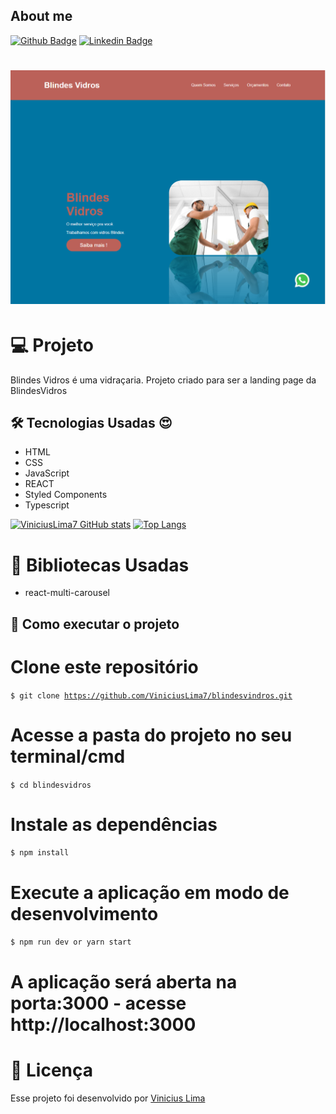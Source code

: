 ## About me

[![Github Badge](https://img.shields.io/badge/-Github-000?style=flat-square&logo=Github&logoColor=white&link=https://github.com/ViniciusLima7)](https://github.com/ViniciusLima7)
[![Linkedin Badge](https://img.shields.io/badge/-LinkedIn-blue?style=flat-square&logo=Linkedin&logoColor=white&link=https://www.linkedin.com/in/marcos-vinicius-lima/)](https://www.linkedin.com/in/marcos-vinicius-lima/)

<h1 align="center">
    <img alt="BLINDESVIDROS" title="Projeto" src="https://github.com/ViniciusLima7/blindesvindros/blob/develop/src/assets/capa.png" />
</h1>

# 💻 Projeto

Blindes Vidros é uma vidraçaria.
Projeto criado para ser a landing page da BlindesVidros

## 🛠 Tecnologias Usadas :heart_eyes:

- HTML
- CSS
- JavaScript
- REACT
- Styled Components
- Typescript

[![ViniciusLima7 GitHub stats](https://github-readme-stats.vercel.app/api?username=ViniciusLima7)](https://github.com/ViniciusLima7/github-readme-stats)
[![Top Langs](https://github-readme-stats.vercel.app/api/top-langs/?username=ViniciusLima7)](https://github.com/ViniciusLima7/github-readme-stats)

# 🚀 Bibliotecas Usadas

- react-multi-carousel

## 🧭 Como executar o projeto

# Clone este repositório

<code>$ git clone https://github.com/ViniciusLima7/blindesvindros.git</code>

# Acesse a pasta do projeto no seu terminal/cmd

<code>$ cd blindesvidros</code>

# Instale as dependências

<code>$ npm install</code>

# Execute a aplicação em modo de desenvolvimento

<code>$ npm run dev or yarn start</code>

# A aplicação será aberta na porta:3000 - acesse http://localhost:3000

# 📝 Licença

Esse projeto foi desenvolvido por [Vinicius Lima](https://www.linkedin.com/in/marcos-vinicius-lima/)
